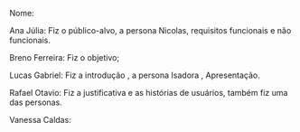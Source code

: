 Nome:

Ana Júlia: 
Fiz o público-alvo, a persona Nicolas, requisitos funcionais e não funcionais. 

Breno Ferreira:
Fiz o objetivo;

Lucas Gabriel:
Fiz a introdução , a persona Isadora , Apresentação.

Rafael Otavio:
Fiz a justificativa e as histórias de usuários, também fiz uma das personas.

Vanessa Caldas:
